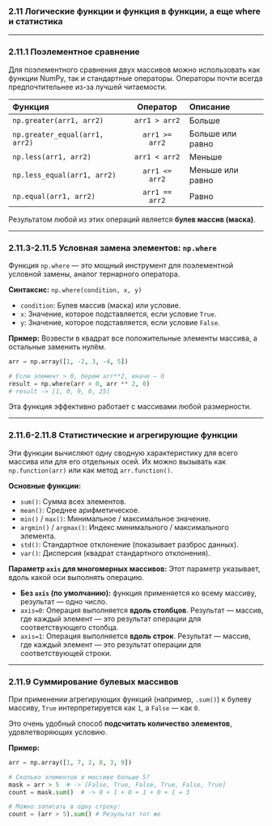 ### 2.11 Логические функции и функция в функции, а еще where и статистика

---

### 2.11.1 Поэлементное сравнение

Для поэлементного сравнения двух массивов можно использовать как функции NumPy, так и стандартные операторы. Операторы почти всегда предпочтительнее из-за лучшей читаемости.

| Функция | Оператор | Описание |
| :--- | :---: | :--- |
| `np.greater(arr1, arr2)` | `arr1 > arr2` | Больше |
| `np.greater_equal(arr1, arr2)`| `arr1 >= arr2`| Больше или равно |
| `np.less(arr1, arr2)` | `arr1 < arr2` | Меньше |
| `np.less_equal(arr1, arr2)` | `arr1 <= arr2` | Меньше или равно |
| `np.equal(arr1, arr2)` | `arr1 == arr2` | Равно |

Результатом любой из этих операций является **булев массив (маска)**.

---

### 2.11.3-2.11.5 Условная замена элементов: `np.where`

Функция `np.where` — это мощный инструмент для поэлементной условной замены, аналог тернарного оператора.

**Синтаксис:**
`np.where(condition, x, y)`

*   `condition`: Булев массив (маска) или условие.
*   `x`: Значение, которое подставляется, если условие `True`.
*   `y`: Значение, которое подставляется, если условие `False`.

**Пример:**
Возвести в квадрат все положительные элементы массива, а остальные заменить нулём.
```python
arr = np.array([1, -2, 3, -4, 5])

# Если элемент > 0, берем arr**2, иначе — 0
result = np.where(arr > 0, arr ** 2, 0) 
# result -> [1, 0, 9, 0, 25]
```
Эта функция эффективно работает с массивами любой размерности.

---

### 2.11.6-2.11.8 Статистические и агрегирующие функции

Эти функции вычисляют одну сводную характеристику для всего массива или для его отдельных осей. Их можно вызывать как `np.function(arr)` или как метод `arr.function()`.

**Основные функции:**
*   `sum()`: Сумма всех элементов.
*   `mean()`: Среднее арифметическое.
*   `min()` / `max()`: Минимальное / максимальное значение.
*   `argmin()` / `argmax()`: Индекс минимального / максимального элемента.
*   `std()`: Стандартное отклонение (показывает разброс данных).
*   `var()`: Дисперсия (квадрат стандартного отклонения).

**Параметр `axis` для многомерных массивов:**
Этот параметр указывает, вдоль какой оси выполнять операцию.
*   **Без `axis` (по умолчанию):** функция применяется ко всему массиву, результат — одно число.
*   `axis=0`: Операция выполняется **вдоль столбцов**. Результат — массив, где каждый элемент — это результат операции для соответствующего столбца.
*   `axis=1`: Операция выполняется **вдоль строк**. Результат — массив, где каждый элемент — это результат операции для соответствующей строки.

---

### 2.11.9 Суммирование булевых массивов

При применении агрегирующих функций (например, `.sum()`) к булеву массиву, `True` интерпретируется как `1`, а `False` — как `0`.

Это очень удобный способ **подсчитать количество элементов**, удовлетворяющих условию.

**Пример:**
```python
arr = np.array([1, 7, 2, 8, 3, 9])

# Сколько элементов в массиве больше 5?
mask = arr > 5  # -> [False, True, False, True, False, True]
count = mask.sum()  # -> 0 + 1 + 0 + 1 + 0 + 1 = 3

# Можно записать в одну строку:
count = (arr > 5).sum() # Результат тот же
```
